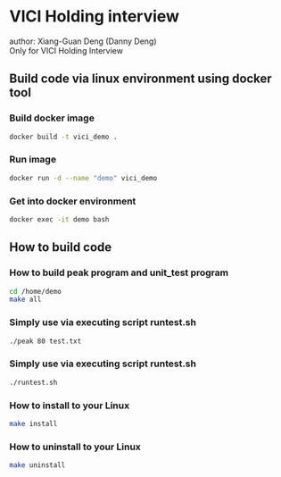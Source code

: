 # VICI Holding interview
author: Xiang-Guan Deng (Danny Deng)  
Only for VICI Holding Interview

## Build code via linux environment using docker tool
### Build docker image
```bash
docker build -t vici_demo .
```

### Run image
```bash
docker run -d --name "demo" vici_demo
```

### Get into docker environment
```bash
docker exec -it demo bash
```

## How to build code
### How to build peak program and unit_test program
```bash
cd /home/demo
make all
```
### Simply use via executing script runtest.sh
```bash
./peak 80 test.txt
```
### Simply use via executing script runtest.sh
```bash
./runtest.sh
```
### How to install to your Linux
```bash
make install
```
### How to uninstall to your Linux
```bash
make uninstall
```

